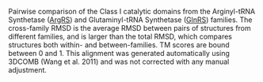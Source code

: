 Pairwise comparison of the Class I catalytic domains from the Arginyl-tRNA Synthetase (<a href='/class1/arg'>ArgRS</a>) and Glutaminyl-tRNA Synthetase (<a href='/class1/gln'>GlnRS</a>) families. 
	The cross-family RMSD is the average RMSD between pairs of structures from different families, and is
	 larger than the total RMSD, which compares structures both within- and between-families. TM scores are bound between 0 and 1. 
	 This alignment was generated automatically using 3DCOMB (Wang et al. 2011) and was not corrected with any manual adjustment.
